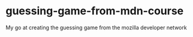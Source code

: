 # guessing-game-from-mdn-course
My go at creating the guessing game from the mozilla developer network 
